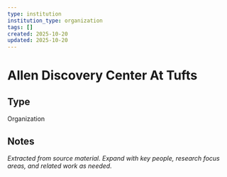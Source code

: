 ```yaml
---
type: institution
institution_type: organization
tags: []
created: 2025-10-20
updated: 2025-10-20
---
```


# Allen Discovery Center At Tufts

## Type

Organization

## Notes

*Extracted from source material. Expand with key people, research focus areas, and related work as needed.*
